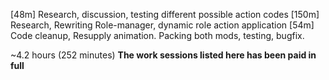 [48m]  Research, discussion, testing different possible action codes
[150m] Research, Rewriting Role-manager, dynamic role action application
[54m]  Code cleanup, Resupply animation. Packing both mods, testing, bugfix.

~4.2 hours (252 minutes)
**The work sessions listed here has been paid in full**